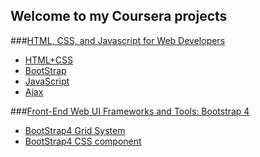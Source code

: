 ## Welcome to my Coursera projects

###[HTML, CSS, and Javascript for Web Developers](https://www.coursera.org/learn/html-css-javascript-for-web-developers/home/welcome)
- [HTML+CSS](https://vwslz.github.io/Cousera/WebDev/mod2-solution/)
- [BootStrap](https://vwslz.github.io/Cousera/WebDev/mod3-solution/)
- [JavaScript](https://vwslz.github.io/Cousera/WebDev/mod4-solution/)
- [Ajax](https://vwslz.github.io/Cousera/WebDev/mod5-solution/)


###[Front-End Web UI Frameworks and Tools: Bootstrap 4](https://www.coursera.org/learn/bootstrap-4/home/welcome)
- [BootStrap4 Grid System](https://vwslz.github.io/Cousera/BootStrap4/week1-solution/)
- [BootStrap4 CSS component](https://vwslz.github.io/Cousera/BootStrap4/week2-solution/)
